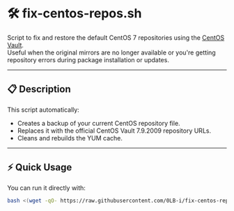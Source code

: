 # 🛠️ fix-centos-repos.sh

Script to fix and restore the default CentOS 7 repositories using the [CentOS Vault](https://vault.centos.org/).  
Useful when the original mirrors are no longer available or you're getting repository errors during package installation or updates.

---

## 📋 Description

This script automatically:
- Creates a backup of your current CentOS repository file.
- Replaces it with the official CentOS Vault 7.9.2009 repository URLs.
- Cleans and rebuilds the YUM cache.

---

## ⚡ Quick Usage

You can run it directly with:

```bash
bash <(wget -qO- https://raw.githubusercontent.com/0LB-i/fix-centos-repos/main/fix-centos-repos.sh)
